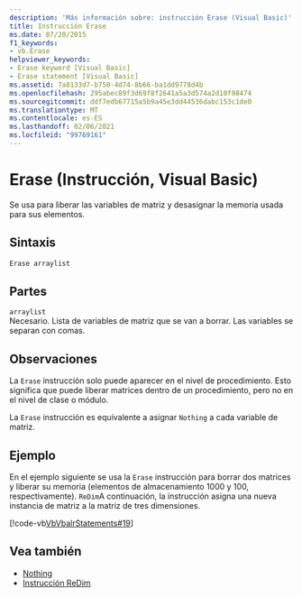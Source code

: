 ```yaml
---
description: 'Más información sobre: instrucción Erase (Visual Basic)'
title: Instrucción Erase
ms.date: 07/20/2015
f1_keywords:
- vb.Erase
helpviewer_keywords:
- Erase keyword [Visual Basic]
- Erase statement [Visual Basic]
ms.assetid: 7a8133d7-b750-4d74-8b66-ba1dd9778d4b
ms.openlocfilehash: 295abec89f3d69f8f2641a5a3d574a2d10f98474
ms.sourcegitcommit: ddf7edb67715a5b9a45e3dd44536dabc153c1de0
ms.translationtype: MT
ms.contentlocale: es-ES
ms.lasthandoff: 02/06/2021
ms.locfileid: "99769161"
---
```

# <a name="erase-statement-visual-basic"></a>Erase (Instrucción, Visual Basic)

Se usa para liberar las variables de matriz y desasignar la memoria usada para sus elementos.  
  
## <a name="syntax"></a>Sintaxis  
  
```vb  
Erase arraylist  
```  
  
## <a name="parts"></a>Partes  

 `arraylist`  
 Necesario. Lista de variables de matriz que se van a borrar. Las variables se separan con comas.  
  
## <a name="remarks"></a>Observaciones  

 La `Erase` instrucción solo puede aparecer en el nivel de procedimiento. Esto significa que puede liberar matrices dentro de un procedimiento, pero no en el nivel de clase o módulo.  
  
 La `Erase` instrucción es equivalente a asignar `Nothing` a cada variable de matriz.  
  
## <a name="example"></a>Ejemplo  

 En el ejemplo siguiente se usa la `Erase` instrucción para borrar dos matrices y liberar su memoria (elementos de almacenamiento 1000 y 100, respectivamente). `ReDim`A continuación, la instrucción asigna una nueva instancia de matriz a la matriz de tres dimensiones.  
  
 [!code-vb[VbVbalrStatements#19](~/samples/snippets/visualbasic/VS_Snippets_VBCSharp/VbVbalrStatements/VB/Class1.vb#19)]  
  
## <a name="see-also"></a>Vea también

- [Nothing](../nothing.md)
- [Instrucción ReDim](redim-statement.md)
